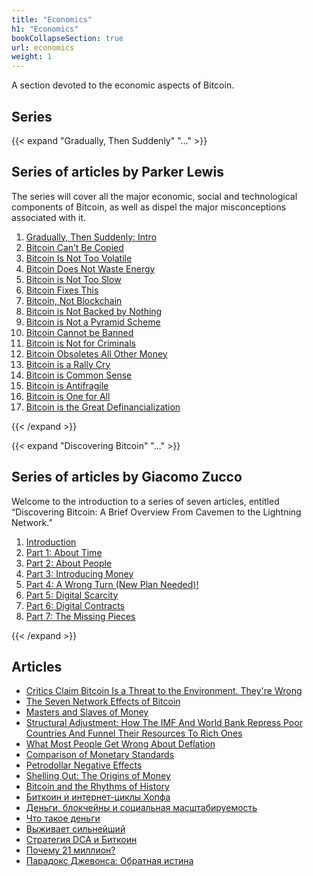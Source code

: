 ```yaml
---
title: "Economics"
h1: "Economics"
bookCollapseSection: true
url: economics
weight: 1
---
```


A section devoted to the economic aspects of Bitcoin.

## Series 

{{< expand "Gradually, Then Suddenly" "..." >}}
## Series of articles by Parker Lewis 

The series will cover all the major economic, social and technological components of Bitcoin, as well as dispel the major misconceptions associated with it.

1. [Gradually, Then Suddenly: Intro](/en/gradually-then-suddenly/intro)
2. [Bitcoin Can’t Be Copied](/en/gradually-then-suddenly/bitcoin-cant-be-copied)
3. [Bitcoin Is Not Too Volatile](/en/gradually-then-suddenly/bitcoin-is-not-too-volatile)
4. [Bitcoin Does Not Waste Energy](/en/gradually-then-suddenly/bitcoin-does-not-waste-energy)
5. [Bitcoin is Not Too Slow](/en/gradually-then-suddenly/bitcoin-is-not-too-slow)
6. [Bitcoin Fixes This](/en/gradually-then-suddenly/bitcoin-fixes-this)
7. [Bitcoin, Not Blockchain](/en/gradually-then-suddenly/bitcoin-not-blockchain)
8. [Bitcoin is Not Backed by Nothing](/en/gradually-then-suddenly/bitcoin-is-not-backed-by-nothing)
9. [Bitcoin is Not a Pyramid Scheme](/en/gradually-then-suddenly/bitcoin-is-not-a-pyramid-scheme)
10. [Bitcoin Cannot be Banned](/en/gradually-then-suddenly/bitcoin-cannot-be-banned)
11. [Bitcoin is Not for Criminals](/en/gradually-then-suddenly/bitcoin-is-not-for-criminals)
12. [Bitcoin Obsoletes All Other Money](/en/gradually-then-suddenly/bitcoin-obsoletes-all-other-money)
13. [Bitcoin is a Rally Cry](/en/gradually-then-suddenly/bitcoin-is-a-rally-cry)
14. [Bitcoin is Common Sense](/en/gradually-then-suddenly/bitcoin-is-common-sense)
15. [Bitcoin is Antifragile](/en/gradually-then-suddenly/bitcoin-is-antifragile)
16. [Bitcoin is One for All](/en/gradually-then-suddenly/bitcoin-is-one-for-all)
17. [Bitcoin is the Great Definancialization](/en/gradually-then-suddenly/bitcoin-is-the-great-definancialization)

{{< /expand >}}

{{< expand "Discovering Bitcoin" "..." >}}
## Series of articles by Giacomo Zucco
Welcome to the introduction to a series of seven articles, entitled “Discovering Bitcoin: A Brief Overview From Cavemen to the Lightning Network.”

1. [Introduction](/en/discovering-bitcoin/intro)
2. [Part 1: About Time](/en/discovering-bitcoin/about-time)
3. [Part 2: About People](/en/discovering-bitcoin/about-people)
4. [Part 3: Introducing Money](/en/discovering-bitcoin/introducing-money)
5. [Part 4: A Wrong Turn (New Plan Needed)!](/en/discovering-bitcoin/a-wrong-turn-new-plan-needed)
6. [Part 5: Digital Scarcity](/en/discovering-bitcoin/digital-scarcity)
7. [Part 6: Digital Contracts](/en/discovering-bitcoin/digital-contracts)
8. [Part 7: The Missing Pieces](/en/discovering-bitcoin/the-missing-pieces)

{{< /expand >}}

## Articles

- [Critics Claim Bitcoin Is a Threat to the Environment. They're Wrong](/en/bitcoin-is-not-harmful-for-the-environment)
- [The Seven Network Effects of Bitcoin](/en/seven-network-effects-of-bitcoin)
- [Masters and Slaves of Money](/en/masters-and-slaves-of-money)
- [Structural Adjustment: How The IMF And World Bank Repress Poor Countries And Funnel Their Resources To Rich Ones](/en/structural-adjustment)
- [What Most People Get Wrong About Deflation](/en/in-defense-of-deflation)
- [Comparison of Monetary Standards](/en/comparison-of-monetary-standards)
- [Petrodollar Negative Effects](/en/petrodollar-negative-effects)
- [Shelling Out: The Origins of Money](/en/shelling-out)
- [Bitcoin and the Rhythms of History](/en/bitcoin-rhythms-of-history)
- [Биткоин и интернет-циклы Хопфа](/bitcoin-i-internet-cikly-hopfa)
- [Деньги, блокчейны и социальная масштабируемость](/dengi-blokchejny-i-socialnaya-masshtabiruemost)
- [Что такое деньги](/chto-takoe-dengi)
- [Выживает сильнейший](/vyzhivaet-silnejshij)
- [Стратегия DCA и Биткоин](/strategiya-dca)
- [Почему 21 миллион?](/pochemu-21-million)
- [Парадокс Джевонса: Обратная истина](/jevons_paradox)